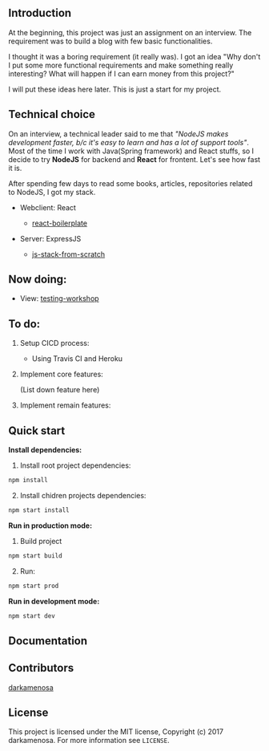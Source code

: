 ## Introduction

At the beginning, this project was just an assignment on an interview. The requirement was to build a blog with few basic functionalities.

I thought it was a boring requirement (it really was). I got an idea "Why don't I put some more functional requirements and make something really interesting? What will happen if I can earn money from this project?"

I will put these ideas here later. This is just a start for my project.

## Technical choice

On an interview, a technical leader said to me that *"NodeJS makes development faster, b/c it's easy to learn and has a lot of support tools"*. Most of the time I work with Java(Spring framework) and React stuffs, so I decide to try **NodeJS** for backend and **React** for frontent. Let's see how fast it is.

After spending few days to read some books, articles, repositories related to NodeJS, I got my stack.

- Webclient: React

	+ [react-boilerplate](https://github.com/react-boilerplate/react-boilerplate)

- Server: ExpressJS

	+ [js-stack-from-scratch](https://github.com/verekia/js-stack-from-scratch)

## Now doing:

- View: [testing-workshop](https://github.com/kentcdodds/testing-workshop)

## To do:

1. Setup CICD process:

	- Using Travis CI and Heroku

1. Implement core features:

	(List down feature here)

1. Implement remain features:
    
## Quick start

**Install dependencies:** 

1. Install root project dependencies:
```js
npm install
```
2. Install chidren projects dependencies:

```js
npm start install
```

**Run in production mode:**

1. Build project
```js
npm start build
```

2. Run: 
```js 
npm start prod
```

**Run in development mode:**
```js
npm start dev
```


## Documentation

## Contributors

[darkamenosa](https://github.com/darkamenosa/)

## License

This project is licensed under the MIT license, Copyright (c) 2017 darkamenosa. 
For more information see `LICENSE`.

